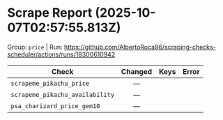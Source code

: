# Scrape Report (2025-10-07T02:57:55.813Z)

Group: `price`  |  Run: https://github.com/AlbertoRoca96/scraping-checks-scheduler/actions/runs/18300610942

| Check | Changed | Keys | Error |
|---|:---:|:--|:--|
| `scrapeme_pikachu_price` | — |  |  |
| `scrapeme_pikachu_availability` | — |  |  |
| `psa_charizard_price_gem10` | — |  |  |
